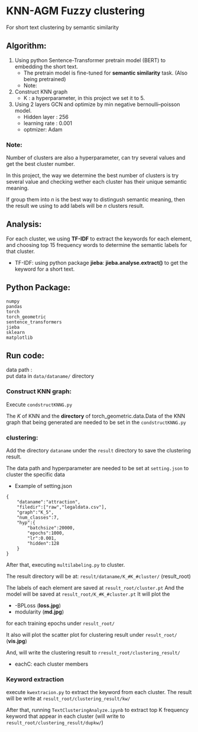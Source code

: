 # KNN-AGM Fuzzy clustering
For short text clustering by semantic similarity
## Algorithm:
1. Using python Sentence-Transformer pretrain model (BERT) to embedding the short text.
   - The pretrain model is fine-tuned for __semantic similarity__ task. (Also being pretrained) 
   - Note:  
2. Construct KNN graph 
    - K : a hyperparameter, in this project we set it to 5. 
3. Using 2 layers GCN and optimize by min negative bernoulli–poisson model.
   - Hidden layer : 256
   - learning rate : 0.001
   - optmizer: Adam  

### Note:   
Number of clusters are also a hyperparameter, can try several values and get the best cluster number.    

In this project, the way we determine the best number of clusters is try several value and checking wether each cluster has their unique semantic meaning.

If group them into $n$ is the best way to distingush semantic meaning, then the result we using to add labels will be $n$ clusters result.


## Analysis:
For each cluster, we using __TF-IDF__ to extract the keywords for each element, and choosing top 15 frequency words to determine the semantic labels for that cluster.

- TF-IDF: using python package __jieba__:  __jieba.analyse.extract()__ to get the keyword for a short text.

## Python Package:
```
numpy
pandas
torch
torch_geometric
sentence_transformers
jieba
sklearn
matplotlib
```

## Run code:
data path :  
put data in ```data/dataname/``` directory

### Construct KNN graph:
Execute ```condstructKNNG.py```

The $K$ of KNN and the __directory__ of torch_geometric.data.Data of the KNN graph that being generated are needed to be set in the ```condstructKNNG.py```

### clustering:
Add the directory ```dataname``` under the ```result``` directory to save the clustering result.

The data path and hyperparameter are needed to be set at ```setting.json``` to cluster the specific data 

- Example of setting.json
```
{   
    "dataname":"attraction",
    "filedir":["raw","legaldata.csv"],
    "graph":"K_5",
    "num_classes":7,
    "hyp":{
        "batchsize":20000, 
        "epochs":1000, 
        "lr":0.001, 
        "hidden":128
    }
}
```
After that, 
executing ```multilabeling.py``` to cluster.

The result directory will be at:
```result/dataname/K_#K_#cluster/``` (result_root)


The labels of each element are saved at ```result_root/cluster.pt```
And the model will be saved at
```result_root/K_#K_#cluster.pt```
It will plot the  
- $\text{-BPLoss}$ (__loss.jpg__)
- $\text{modularity}$ (__md.jpg__)

for each training epochs under ```result_root/```

It also will plot the scatter plot for clustering result under ```result_root/``` 
(__vis.jpg__)


And, will write the clustering result to ```rresult_root/clustering_result/```
- eachC: each cluster members

### Keyword extraction
execute ```kwextracion.py``` to extract the keyword from each cluster. The result will be write at
```result_root/clustering_result/kw/```

After that, running ```TextClusteringAnalyze.ipynb``` to extract top K frequency keyword that appear in each cluster (will write to ```result_root/clustering_result/dupkw/```)